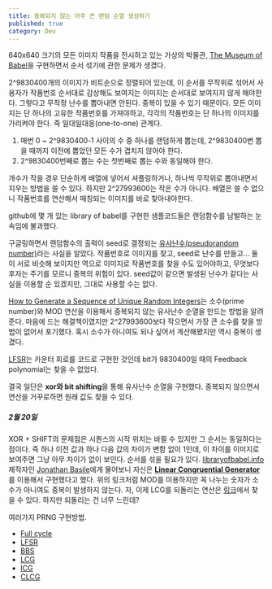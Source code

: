 ```yaml
---
title: 중복되지 않는 아주 큰 랜덤 순열 생성하기
published: true
category: Dev
---
```

640x640 크기의 모든 이미지 작품을 전시하고 있는 가상의 박물관, [The Museum of Babel](http://museumofbabel.herokuapp.com/)을 구현하면서 순서 섞기에 관한 문제가 생겼다. 

2^9830400개의 이미지가 비트순으로 정렬되어 있는데, 이 순서를 무작위로 섞어서 사용자가 작품번호 순서대로 감상해도 보여지는 이미지는 순서대로 보여지지 않게 해야한다. 그렇다고 무작정 난수를 뽑아내면 안된다. 중복이 있을 수 있기 때문이다. 모든 이미지는 단 하나의 고유한 작품번호를 가져야하고, 각각의 작품번호는 단 하나의 이미지를 가리켜야 한다. 즉 일대일대응(one-to-one) 관계다.

1. 매번 0 ~ 2^9830400-1 사이의 수 중 하나를 랜덤하게 뽑는데, 2^9830400번 뽑을 때까지 이전에 뽑았던 모든 수가 겹치지 않아야 한다. 
2. 2^9830400번째로 뽑는 수는 첫번째로 뽑는 수와 동일해야 한다.

개수가 작을 경우 단순하게 배열에 넣어서 셔플링하거나, 하나씩 무작위로 뽑아내면서 지우는 방법을 쓸 수 있다. 하지만 2^27993600는 작은 수가 아니다. 배열은 쓸 수 없으니 작품번호를 연산해서 매칭되는 이미지를 바로 찾아내야한다.

github에 몇 개 있는 library of babel를 구현한 샘플코드들은 랜덤함수를 남발하는 눈속임에 불과했다.

구글링하면서 랜덤함수의 출력이 seed로 결정되는 [유사난수(pseudorandom number)](https://ko.wikipedia.org/wiki/%EC%9C%A0%EC%82%AC%EB%82%9C%EC%88%98)라는 사실을 알았다. 작품번호로 이미지를 찾고, seed로 난수를 만들고... 둘이 서로 비슷해 보이지만 역으로 이미지로 작품번호를 찾을 수도 있어야하고, 무엇보다 후자는 주기를 모르니 중복의 위험이 있다. seed값이 같으면 발생된 난수가 같다는 사실을 이용할 순 있겠지만, 그대로 사용할 수는 없다. 

[How to Generate a Sequence of Unique Random Integers](http://preshing.com/20121224/how-to-generate-a-sequence-of-unique-random-integers/)는 소수(prime number)와 MOD 연산을 이용해서 중복되지 않는 유사난수 순열을 만드는 방법을 알려준다. 마음에 드는 해결책이였지만 2^27993600보다 작으면서 가장 큰 소수를 찾을 방법이 없어서 포기했다. 혹시 소수가 아니여도 되나 싶어서 계산해봤지만 역시 중복이 생겼다.

[LFSR](https://en.wikipedia.org/wiki/Linear_feedback_shift_register)는 카운터 회로를 코드로 구현한 것인데 bit가 9830400일 때의 Feedback polynomial는 찾을 수 없었다. 

결국 일단은 **xor와 bit shifting**을 통해 유사난수 순열을 구현했다. 중복되지 않으면서 연산을 거꾸로하면 원래 값도 찾을 수 있다.

##### 2월 20일
XOR + SHIFT의 문제점은 시퀀스의 시작 위치는 바뀔 수 있지만 그 순서는 동일하다는 점이다. 즉 하나 이전 값과 하나 다음 값의 차이가 변함 없이 1인데, 이 차이를 이미지로 보여주면 그냥 아무 차이가 없이 보인다. 순서를 섞을 필요가 있다. [libraryofbabel.info](http://libraryofbabel.info/) 제작자인 [Jonathan Basile](https://twitter.com/JonotrainEB)에게 물어보니 자신은 [**Linear Congruential Generator**](https://en.wikipedia.org/wiki/Linear_congruential_generator)를 이용해서 구현했다고 했다. 위의 링크처럼 MOD를 이용하지만 꼭 나누는 숫자가 소수가 아니여도 중복이 발생하지 않는다. 자, 이제 LCG를 되돌리는 연산은 [링크](https://jazzy.id.au/2010/09/21/cracking_random_number_generators_part_2.html)에서 찾을 수 있다. 하지만 되돌리는 건 너무 느린데?

여러가지 PRNG 구현방법.

- [Full cycle](https://en.wikipedia.org/wiki/Full_cycle)
- [LFSR](https://en.wikipedia.org/wiki/Linear_feedback_shift_register)
- [BBS](https://en.wikipedia.org/wiki/Blum_Blum_Shub)
- [LCG](https://en.wikipedia.org/wiki/Linear_congruential_generator)
- [ICG](https://en.wikipedia.org/wiki/Inversive_congruential_generator)
- [CLCG](https://en.wikipedia.org/wiki/Combined_Linear_Congruential_Generator)